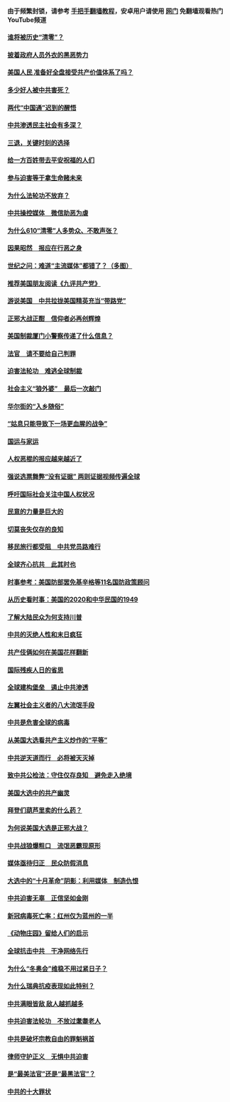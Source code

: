 #### 由于频繁封锁，请参考 [手把手翻墙教程](https://github.com/gfw-breaker/guides/wiki/)，安卓用户请使用 [网门](https://github.com/gfw-breaker/nogfw/blob/master/dl.md?t=01021600) 免翻墙观看热门YouTube频道 

#### [谁将被历史“清零”？](../pages/251/417485.md?t=01021600) 

#### [披着政府人员外衣的黑恶势力](../pages/251/417442.md?t=01021600) 

#### [美国人民 准备好全盘接受共产价值体系了吗？](../pages/251/417491.md?t=01021600) 

#### [多少好人被中共害死？](../pages/251/417144.md?t=01021600) 

#### [两代“中国通”迟到的醒悟](../pages/251/417064.md?t=01021600) 

#### [中共渗透民主社会有多深？](../pages/251/417063.md?t=01021600) 

#### [三退，关键时刻的选择](../pages/251/416969.md?t=01021600) 

#### [给一方百姓带去平安祝福的人们](../pages/251/416941.md?t=01021600) 

#### [参与迫害等于拿生命赌未来](../pages/251/416856.md?t=01021600) 

#### [为什么法轮功不放弃？](../pages/251/416864.md?t=01021600) 

#### [中共操控媒体　微信助恶为虐](../pages/251/416724.md?t=01021600) 

#### [为什么610“清零”人多势众、不敢声张？](../pages/251/416632.md?t=01021600) 

#### [因果昭然　报应在行恶之身](../pages/251/416582.md?t=01021600) 

#### [世纪之问：难道“主流媒体”都错了？（多图）](../pages/251/416571.md?t=01021600) 

#### [推荐美国朋友阅读《九评共产党》](../pages/251/416510.md?t=01021600) 

#### [游说美国　中共拉拢美国精英充当“带路党”](../pages/251/416529.md?t=01021600) 

#### [正邪大战正酣　信仰者必再创辉煌](../pages/251/416433.md?t=01021600) 

#### [美国制裁厦门小警察传递了什么信息？](../pages/251/416432.md?t=01021600) 

#### [法官　请不要给自己判罪](../pages/251/416379.md?t=01021600) 

#### [迫害法轮功　难逃全球制裁](../pages/251/416380.md?t=01021600) 

#### [社会主义“狼外婆”　最后一次敲门](../pages/251/416394.md?t=01021600) 

#### [华尔街的“入乡随俗”](../pages/251/416395.md?t=01021600) 

#### [“姑息只能导致下一场更血腥的战争”](../pages/251/416223.md?t=01021600) 

#### [国运与家运](../pages/251/416224.md?t=01021600) 

#### [人权恶棍的报应越来越近了](../pages/251/416276.md?t=01021600) 

#### [强说选票舞弊“没有证据” 两则证据视频传遍全球](../pages/251/416227.md?t=01021600) 

#### [呼吁国际社会关注中国人权状况](../pages/251/416135.md?t=01021600) 

#### [民意的力量是巨大的](../pages/251/416222.md?t=01021600) 

#### [切莫丧失仅存的良知](../pages/251/416134.md?t=01021600) 

#### [移民旅行都受阻　中共党员路难行](../pages/251/416033.md?t=01021600) 

#### [全球齐心抗共　此其时也](../pages/251/415989.md?t=01021600) 

#### [时事参考：美国防部罢免基辛格等11名国防政策顾问](../pages/251/415970.md?t=01021600) 

#### [从历史看时事：美国的2020和中华民国的1949](../pages/251/415949.md?t=01021600) 

#### [了解大陆民众为何支持川普](../pages/251/415950.md?t=01021600) 

#### [中共的灭绝人性和末日疯狂](../pages/251/415944.md?t=01021600) 

#### [共产伎俩如何在美国花样翻新](../pages/251/415908.md?t=01021600) 

#### [国际残疾人日的省思](../pages/251/415849.md?t=01021600) 

#### [全球建构堡垒　遏止中共渗透](../pages/251/415850.md?t=01021600) 

#### [左翼社会主义者的八大流氓手段](../pages/251/415802.md?t=01021600) 

#### [中共是危害全球的病毒](../pages/251/415569.md?t=01021600) 

#### [从美国大选看共产主义炒作的“平等”](../pages/251/415654.md?t=01021600) 

#### [中共逆天道而行　必将被天灭掉](../pages/251/415626.md?t=01021600) 

#### [致中共公检法：守住仅存良知　避免走入绝境](../pages/251/415627.md?t=01021600) 

#### [美国大选中的共产幽灵](../pages/251/415618.md?t=01021600) 

#### [拜登们葫芦里卖的什么药？](../pages/251/415531.md?t=01021600) 

#### [为何说美国大选是正邪大战？](../pages/251/415530.md?t=01021600) 

#### [中共战狼爆粗口　流氓恶霸现原形](../pages/251/415426.md?t=01021600) 

#### [媒体亟待归正　民众防假消息](../pages/251/415402.md?t=01021600) 

#### [大选中的“十月革命”阴影：利用媒体　制造仇恨](../pages/251/415334.md?t=01021600) 

#### [中共迫害无辜　正信坚如金刚](../pages/251/415307.md?t=01021600) 

#### [新冠病毒死亡率：红州仅为蓝州的一半](../pages/251/415164.md?t=01021600) 

#### [《动物庄园》留给人们的启示](../pages/251/415178.md?t=01021600) 

#### [全球抗击中共　干净网络先行](../pages/251/415096.md?t=01021600) 

#### [为什么“冬奥会”维稳不用过紧日子？](../pages/251/414949.md?t=01021600) 

#### [为什么瑞典抗疫表现如此特别？](../pages/251/414950.md?t=01021600) 

#### [中共满眼皆敌 敌人越抓越多](../pages/251/415053.md?t=01021600) 

#### [中共迫害法轮功　不放过耄耋老人](../pages/251/414994.md?t=01021600) 

#### [中共是破坏宗教自由的罪魁祸首](../pages/251/414901.md?t=01021600) 

#### [律师守护正义　无惧中共迫害](../pages/251/414900.md?t=01021600) 

#### [是“最美法官”还是“最黑法官”？](../pages/251/414885.md?t=01021600) 

#### [中共的十大罪状](../pages/251/414772.md?t=01021600) 

